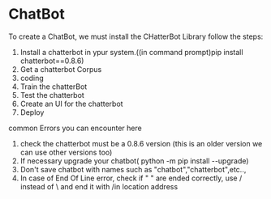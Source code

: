 # ChatBot
 To create a ChatBot, we must install the CHatterBot Library
follow the steps:
1) Install a chatterbot in ypur system.((in command prompt)pip install chatterbot==0.8.6)
2) Get a chatterbot Corpus
3) coding
4) Train the chatterBot
5) Test the chatterbot
6) Create an UI for the chatterbot
7) Deploy

common Errors you can encounter here
1) check the chatterbot must be a 0.8.6 version (this is an older version we can use other versions too)
2) If necessary upgrade your chatbot( python -m pip install --upgrade)
3) Don't save chatbot with names such as "chatbot","chatterbot",etc.., 
4) In case of End Of Line error, check if " " are ended correctly, use / instead of    \ and end it with /in location address

